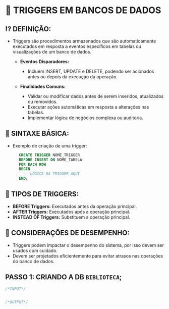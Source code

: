 # 🔫 **TRIGGERS EM BANCOS DE DADOS**

## ⁉ **DEFINIÇÃO:**
  - Triggers são procedimentos armazenados que são automaticamente executados em resposta a eventos específicos em tabelas ou visualizações de um banco de dados.

	  - **Eventos Disparadores:**
	    - Incluem INSERT, UPDATE e DELETE, podendo ser acionados antes ou depois da execução da operação.

	  - **Finalidades Comuns:**
	    - Validar ou modificar dados antes de serem inseridos, atualizados ou removidos.
	    - Executar ações automáticas em resposta a alterações nas tabelas.
	    - Implementar lógica de negócios complexa ou auditoria.

## 📣 **SINTAXE BÁSICA:**

  - Exemplo de criação de uma trigger:
```SQL
      CREATE TRIGGER NOME_TRIGGER
      BEFORE INSERT ON NOME_TABELA
      FOR EACH ROW
      BEGIN
        -- LÓGICA DA TRIGGER AQUI
      END;
```

## 🧩 **TIPOS DE TRIGGERS:**
   
   - **BEFORE Triggers:** Executados antes da operação principal.
   - **AFTER Triggers:** Executados após a operação principal.
   - **INSTEAD OF Triggers:** Substituem a operação principal.

## 🤔 **CONSIDERAÇÕES DE DESEMPENHO:**

   - Triggers podem impactar o desempenho do sistema, por isso devem ser usados com cuidado.
   - Devem ser projetados eficientemente para evitar atrasos nas operações do banco de dados.


## **PASSO 1:** CRIANDO A DB `BIBLIOTECA`;
```SQL
/*INPUT*/


/*OUTPUT*/

```